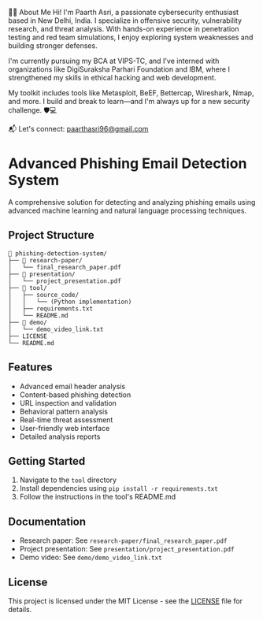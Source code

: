 👨‍💻 About Me
Hi! I'm Paarth Asri, a passionate cybersecurity enthusiast based in New Delhi, India. I specialize in offensive security, vulnerability research, and threat analysis. With hands-on experience in penetration testing and red team simulations, I enjoy exploring system weaknesses and building stronger defenses.

I'm currently pursuing my BCA at VIPS-TC, and I've interned with organizations like DigiSuraksha Parhari Foundation and IBM, where I strengthened my skills in ethical hacking and web development.

My toolkit includes tools like Metasploit, BeEF, Bettercap, Wireshark, Nmap, and more. I build and break to learn—and I'm always up for a new security challenge. 🛡️💻

📬 Let's connect: paarthasri96@gmail.com



# Advanced Phishing Email Detection System

A comprehensive solution for detecting and analyzing phishing emails using advanced machine learning and natural language processing techniques.

## Project Structure

```
📂 phishing-detection-system/
├── 📁 research-paper/
│   └── final_research_paper.pdf
├── 📁 presentation/
│   └── project_presentation.pdf
├── 📁 tool/
│   ├── source_code/
│   │   └── (Python implementation)
│   ├── requirements.txt
│   └── README.md
├── 📁 demo/
│   └── demo_video_link.txt
├── LICENSE
└── README.md
```

## Features

- Advanced email header analysis
- Content-based phishing detection
- URL inspection and validation
- Behavioral pattern analysis
- Real-time threat assessment
- User-friendly web interface
- Detailed analysis reports

## Getting Started

1. Navigate to the `tool` directory
2. Install dependencies using `pip install -r requirements.txt`
3. Follow the instructions in the tool's README.md

## Documentation

- Research paper: See `research-paper/final_research_paper.pdf`
- Project presentation: See `presentation/project_presentation.pdf`
- Demo video: See `demo/demo_video_link.txt`

## License

This project is licensed under the MIT License - see the [LICENSE](LICENSE) file for details. 
